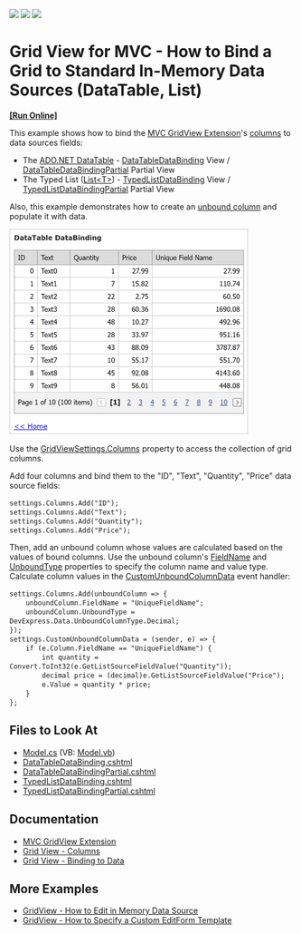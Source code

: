 <!-- default badges list -->
![](https://img.shields.io/endpoint?url=https://codecentral.devexpress.com/api/v1/VersionRange/128551179/14.1.3%2B)
[![](https://img.shields.io/badge/Open_in_DevExpress_Support_Center-FF7200?style=flat-square&logo=DevExpress&logoColor=white)](https://supportcenter.devexpress.com/ticket/details/E3530)
[![](https://img.shields.io/badge/📖_How_to_use_DevExpress_Examples-e9f6fc?style=flat-square)](https://docs.devexpress.com/GeneralInformation/403183)
<!-- default badges end -->

# Grid View for MVC - How to Bind a Grid to Standard In-Memory Data Sources (DataTable, List<T>)
<!-- run online -->
**[[Run Online]](https://codecentral.devexpress.com/e3530/)**
<!-- run online end -->

This example shows how to bind the [MVC GridView Extension](https://docs.devexpress.com/AspNetMvc/8966/components/grid-view)'s [columns](https://docs.devexpress.com/AspNetMvc/16149/components/grid-view/concepts/data-representation-basics/columns) to data sources fields:

* The [ADO.NET DataTable](https://docs.microsoft.com/en-us/dotnet/framework/data/adonet/dataset-datatable-dataview/datatables) - [DataTableDataBinding](./CS/CS/Views/Home/DataTableDataBinding.cshtml) View / [DataTableDataBindingPartial](./CS/CS/Views/Home/DataTableDataBindingPartial.cshtml) Partial View
* The Typed List ([List&lt;T&gt;](https://docs.microsoft.com/en-us/dotnet/api/system.collections.generic.list-1?view=net-6.0)) - [TypedListDataBinding](./CS/CS/Views/Home/TypedListDataBinding.cshtml) View / [TypedListDataBindingPartial](./CS/CS/Views/Home/TypedListDataBindingPartial.cshtml) Partial View

Also, this example demonstrates how to create an [unbound column](https://docs.devexpress.com/AspNetMvc/16859/components/grid-view/concepts/data-representation-basics/columns/unbound-columns) and populate it with data.

![A grid displays data from a DataTable](images/resulting-grid.png)

Use the [GridViewSettings.Columns](https://docs.devexpress.com/AspNetMvc/DevExpress.Web.Mvc.GridViewSettings.Columns?p=netframework) property to access the collection of grid columns.

Add four columns and bind them to the "ID", "Text", "Quantity", "Price" data source fields:

```cshtml
settings.Columns.Add("ID");
settings.Columns.Add("Text");
settings.Columns.Add("Quantity");
settings.Columns.Add("Price");
```

Then, add an unbound column whose values are calculated based on the values of bound columns. Use the unbound column's [FieldName](https://docs.devexpress.com/AspNet/DevExpress.Web.GridViewDataColumn.FieldName) and [UnboundType](https://docs.devexpress.com/AspNet/DevExpress.Web.GridViewDataColumn.UnboundType) properties to specify the column name and value type. Calculate column values in the [CustomUnboundColumnData](https://docs.devexpress.com/AspNetMvc/DevExpress.Web.Mvc.GridViewSettings.CustomUnboundColumnData?p=netframework) event handler:

```cshtml
settings.Columns.Add(unboundColumn => {
    unboundColumn.FieldName = "UniqueFieldName";
    unboundColumn.UnboundType = DevExpress.Data.UnboundColumnType.Decimal;
});
settings.CustomUnboundColumnData = (sender, e) => {
    if (e.Column.FieldName == "UniqueFieldName") {
        int quantity = Convert.ToInt32(e.GetListSourceFieldValue("Quantity"));
        decimal price = (decimal)e.GetListSourceFieldValue("Price");
        e.Value = quantity * price;
    }
};
```

## Files to Look At

* [Model.cs](./CS/CS/Models/Model.cs) (VB: [Model.vb](./VB/VB/Models/Model.vb))
* [DataTableDataBinding.cshtml](./CS/CS/Views/Home/DataTableDataBinding.cshtml)
* [DataTableDataBindingPartial.cshtml](./CS/CS/Views/Home/DataTableDataBindingPartial.cshtml)
* [TypedListDataBinding.cshtml](./CS/CS/Views/Home/TypedListDataBinding.cshtml)
* [TypedListDataBindingPartial.cshtml](./CS/CS/Views/Home/TypedListDataBindingPartial.cshtml)

## Documentation

* [MVC GridView Extension](https://docs.devexpress.com/AspNetMvc/8966/components/grid-view)
* [Grid View - Columns](https://docs.devexpress.com/AspNetMvc/16149/components/grid-view/concepts/data-representation-basics/columns)
* [Grid View - Binding to Data](https://docs.devexpress.com/AspNetMvc/14722/components/grid-view/concepts/binding-to-data)

## More Examples

* [GridView - How to Edit in Memory Data Source](https://github.com/DevExpress-Examples/gridview-how-to-edit-in-memory-data-source-e3983)
* [GridView - How to Specify a Custom EditForm Template](https://github.com/DevExpress-Examples/gridview-how-to-specify-a-custom-editform-template-e3998)